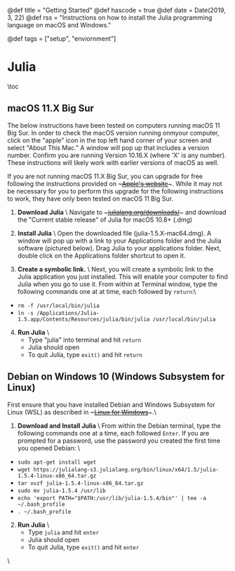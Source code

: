 @def title = "Getting Started"
@def hascode = true
@def date = Date(2019, 3, 22)
@def rss = "Instructions on how to install the Julia programming language on macOS and Windows."

@def tags = ["setup", "enviornment"]

# Julia

\toc

## macOS 11.X Big Sur
The below instructions have been tested on computers running macOS 11 Big Sur. In order to check the macOS version running onmyour computer, click on the "apple" icon in the top left hand corner of your screen and select "About This Mac." A window will pop up that includes a version number. Confirm you are running Version 10.16.X (where 'X' is any number). These instructions will likely work with earlier versions of macOS as well.

If you are not running macOS 11.X Big Sur, you can upgrade for free following the instructions provided on ~~~<a href="https://support.apple.com/en-us/HT201475" target="_blank">Apple's website</a>~~~. While it may not be necessary for you to perform this upgrade for the following instructions to work, they have only been tested on macOS 11 Big Sur.

1. **Download Julia** \\
Navigate to ~~~<a href="https://julialang.org/downloads/" target="_blank">julialang.org/downloads/</a>~~~ and download the "Current stable release" of Julia for macOS 10.8+ (.dmg)

2. **Install Julia** \\ 
Open the downloaded file (julia-1.5.X-mac64.dmg). A window will pop up with a link to your Applications folder and the Julia software (pictured below). Drag Julia to your applications folder. Next, double click on the Applications folder shortcut to open it.

3. **Create a symbolic link.** \\
Next, you will create a symbolic link to the Julia application you just installed. This will enable your computer to find Julia when you go to use it. From within at Terminal window, type the following commands one at at time, each followed by `return`:\\
* `rm -f /usr/local/bin/julia`
* `ln -s /Applications/Julia-1.5.app/Contents/Resources/julia/bin/julia /usr/local/bin/julia`

4. **Run Julia** \\
    * Type "julia" into terminal and hit `return`
    * Julia should open
    * To quit Julia, type `exit()` and hit `return`

## Debian on Windows 10 (Windows Subsystem for Linux)
First ensure that you have installed Debian and Windows Subsystem for Linux (WSL) as described in ~~~<a href="/programming/setup/wsl/">Linux for Windows</a>~~~.\\

1. **Download and Install Julia** \\
From within the Debian terminal, type the following commands one at a time, each followed `Enter`. If you are prompted for a password, use the password you created the first time you opened Debian: \\
* `sudo apt-get install wget`
* `wget https://julialang-s3.julialang.org/bin/linux/x64/1.5/julia-1.5.4-linux-x86_64.tar.gz`
* `tar xvzf julia-1.5.4-linux-x86_64.tar.gz`
* `sudo mv julia-1.5.4 /usr/lib`
* `echo 'export PATH="$PATH:/usr/lib/julia-1.5.4/bin"' | tee -a ~/.bash_profile`
* `. ~/.bash_profile`

2. **Run Julia** \\
    * Type `julia` and hit `enter`
    * Julia should open
    * To quit Julia, type `exit()` and hit `enter`

\\